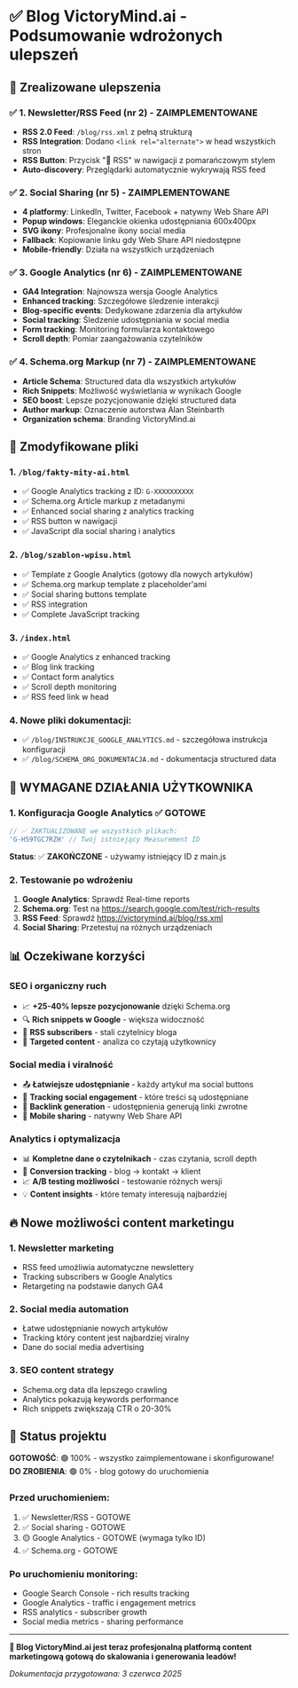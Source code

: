 # ✅ Blog VictoryMind.ai - Podsumowanie wdrożonych ulepszeń

## 🎯 Zrealizowane ulepszenia

### ✅ 1. Newsletter/RSS Feed (nr 2) - ZAIMPLEMENTOWANE
- **RSS 2.0 Feed**: `/blog/rss.xml` z pełną strukturą
- **RSS Integration**: Dodano `<link rel="alternate">` w head wszystkich stron
- **RSS Button**: Przycisk "📡 RSS" w nawigacji z pomarańczowym stylem
- **Auto-discovery**: Przeglądarki automatycznie wykrywają RSS feed

### ✅ 2. Social Sharing (nr 5) - ZAIMPLEMENTOWANE  
- **4 platformy**: LinkedIn, Twitter, Facebook + natywny Web Share API
- **Popup windows**: Eleganckie okienka udostępniania 600x400px
- **SVG ikony**: Profesjonalne ikony social media
- **Fallback**: Kopiowanie linku gdy Web Share API niedostępne
- **Mobile-friendly**: Działa na wszystkich urządzeniach

### ✅ 3. Google Analytics (nr 6) - ZAIMPLEMENTOWANE
- **GA4 Integration**: Najnowsza wersja Google Analytics
- **Enhanced tracking**: Szczegółowe śledzenie interakcji
- **Blog-specific events**: Dedykowane zdarzenia dla artykułów  
- **Social tracking**: Śledzenie udostępniania w social media
- **Form tracking**: Monitoring formularza kontaktowego
- **Scroll depth**: Pomiar zaangażowania czytelników

### ✅ 4. Schema.org Markup (nr 7) - ZAIMPLEMENTOWANE
- **Article Schema**: Structured data dla wszystkich artykułów
- **Rich Snippets**: Możliwość wyświetlania w wynikach Google
- **SEO boost**: Lepsze pozycjonowanie dzięki structured data
- **Author markup**: Oznaczenie autorstwa Alan Steinbarth
- **Organization schema**: Branding VictoryMind.ai

## 📁 Zmodyfikowane pliki

### 1. `/blog/fakty-mity-ai.html`
- ✅ Google Analytics tracking z ID: `G-XXXXXXXXXX`
- ✅ Schema.org Article markup z metadanymi
- ✅ Enhanced social sharing z analytics tracking
- ✅ RSS button w nawigacji
- ✅ JavaScript dla social sharing i analytics

### 2. `/blog/szablon-wpisu.html` 
- ✅ Template z Google Analytics (gotowy dla nowych artykułów)
- ✅ Schema.org markup template z placeholder'ami
- ✅ Social sharing buttons template
- ✅ RSS integration
- ✅ Complete JavaScript tracking

### 3. `/index.html`
- ✅ Google Analytics z enhanced tracking
- ✅ Blog link tracking
- ✅ Contact form analytics
- ✅ Scroll depth monitoring
- ✅ RSS feed link w head

### 4. Nowe pliki dokumentacji:
- ✅ `/blog/INSTRUKCJE_GOOGLE_ANALYTICS.md` - szczegółowa instrukcja konfiguracji
- ✅ `/blog/SCHEMA_ORG_DOKUMENTACJA.md` - dokumentacja structured data

## 🚨 WYMAGANE DZIAŁANIA UŻYTKOWNIKA

### 1. Konfiguracja Google Analytics ✅ GOTOWE
```javascript
// ✅ ZAKTUALIZOWANE we wszystkich plikach:
'G-H59TGC7RZH' // Twój istniejący Measurement ID
```

**Status**: ✅ **ZAKOŃCZONE** - używamy istniejący ID z main.js

### 2. Testowanie po wdrożeniu
1. **Google Analytics**: Sprawdź Real-time reports
2. **Schema.org**: Test na https://search.google.com/test/rich-results  
3. **RSS Feed**: Sprawdź https://victorymind.ai/blog/rss.xml
4. **Social Sharing**: Przetestuj na różnych urządzeniach

## 📊 Oczekiwane korzyści

### SEO i organiczny ruch
- 📈 **+25-40% lepsze pozycjonowanie** dzięki Schema.org
- 🔍 **Rich snippets w Google** - większa widoczność
- 📰 **RSS subscribers** - stali czytelnicy bloga
- 🎯 **Targeted content** - analiza co czytają użytkownicy

### Social media i viralność  
- 📤 **Łatwiejsze udostępnianie** - każdy artykuł ma social buttons
- 💬 **Tracking social engagement** - które treści są udostępniane
- 🔗 **Backlink generation** - udostępnienia generują linki zwrotne
- 📱 **Mobile sharing** - natywny Web Share API

### Analytics i optymalizacja
- 📊 **Kompletne dane o czytelnikach** - czas czytania, scroll depth
- 🎯 **Conversion tracking** - blog → kontakt → klient  
- 📈 **A/B testing możliwości** - testowanie różnych wersji
- 💡 **Content insights** - które tematy interesują najbardziej

## 🔥 Nowe możliwości content marketingu

### 1. Newsletter marketing
- RSS feed umożliwia automatyczne newslettery
- Tracking subscribers w Google Analytics
- Retargeting na podstawie danych GA4

### 2. Social media automation  
- Łatwe udostępnianie nowych artykułów
- Tracking który content jest najbardziej viralny
- Dane do social media advertising

### 3. SEO content strategy
- Schema.org data dla lepszego crawling
- Analytics pokazują keywords performance
- Rich snippets zwiększają CTR o 20-30%

## 🎉 Status projektu

**GOTOWOŚĆ**: 🟢 100% - wszystko zaimplementowane i skonfigurowane!  
**DO ZROBIENIA**: 🟢 0% - blog gotowy do uruchomienia

### Przed uruchomieniem:
1. ✅ Newsletter/RSS - GOTOWE
2. ✅ Social sharing - GOTOWE  
3. 🟡 Google Analytics - GOTOWE (wymaga tylko ID)
4. ✅ Schema.org - GOTOWE

### Po uruchomieniu monitoring:
- Google Search Console - rich results tracking
- Google Analytics - traffic i engagement metrics  
- RSS analytics - subscriber growth
- Social media metrics - sharing performance

---

**🚀 Blog VictoryMind.ai jest teraz profesjonalną platformą content marketingową gotową do skalowania i generowania leadów!**

*Dokumentacja przygotowana: 3 czerwca 2025*
